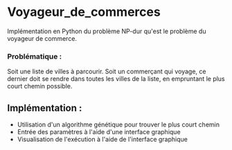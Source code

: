 # Voyageur_de_commerces
Implémentation en Python du problème NP-dur qu'est le problème du voyageur de commerce.

### Problématique : 
Soit une liste de villes à parcourir.
Soit un commerçant qui voyage, ce dernier doit se rendre dans toutes les villes de la liste, en empruntant le plus court chemin possible.

## Implémentation :
- Utilisation d'un algorithme génétique pour trouver le plus court chemin
- Entrée des paramètres à l'aide d'une interface graphique
- Visualisation de l'exécution à l'aide de l'interface graphique
